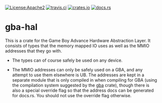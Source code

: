 [![License:Apache2](https://img.shields.io/badge/License-Apache2-green.svg)](https://www.apache.org/licenses/LICENSE-2.0)
[![travis.ci](https://travis-ci.org/rust-console/gba-hal.svg?branch=master)](https://travis-ci.org/rust-console/gba-hal)
[![crates.io](https://img.shields.io/crates/v/gba-hal.svg)](https://crates.io/crates/gba-hal)
[![docs.rs](https://docs.rs/gba-hal/badge.svg)](https://docs.rs/gba-hal/)

# gba-hal

This is a crate for the Game Boy Advance Hardware Abstraction Layer. It consists
of types that the memory mapped IO uses as well as the MMIO addresses that they
go with.

* The types can of course safely be used on any device.

* The MMIO addresses can only be safely used on a GBA, and any attempt to use
  them elsewhere is UB. The addresses are kept in a separate module that is only
  compiled in when compiling for GBA (using the compilation system suggested by
  the [gba](https://github.com/rust-console/gba) crate), though there is also a
  special override flag so that the address docs can be generated for docs.rs.
  You should not use the override flag otherwise.

